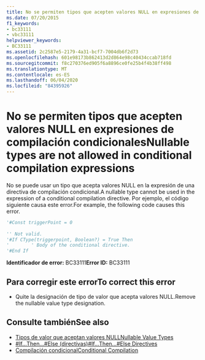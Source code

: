 ```yaml
---
title: No se permiten tipos que acepten valores NULL en expresiones de compilación condicionales
ms.date: 07/20/2015
f1_keywords:
- bc33111
- vbc33111
helpviewer_keywords:
- BC33111
ms.assetid: 2c2587e5-2179-4a31-bcf7-7004db6f2d73
ms.openlocfilehash: 601e98173b862413d2d864e98c40434ccab718fd
ms.sourcegitcommit: f8c270376ed905f6a8896ce0fe25b4f4b38ff498
ms.translationtype: MT
ms.contentlocale: es-ES
ms.lasthandoff: 06/04/2020
ms.locfileid: "84395926"
---
```

# <a name="nullable-types-are-not-allowed-in-conditional-compilation-expressions"></a><span data-ttu-id="9eaff-102">No se permiten tipos que acepten valores NULL en expresiones de compilación condicionales</span><span class="sxs-lookup"><span data-stu-id="9eaff-102">Nullable types are not allowed in conditional compilation expressions</span></span>
<span data-ttu-id="9eaff-103">No se puede usar un tipo que acepta valores NULL en la expresión de una directiva de compilación condicional.</span><span class="sxs-lookup"><span data-stu-id="9eaff-103">A nullable type cannot be used in the expression of a conditional compilation directive.</span></span> <span data-ttu-id="9eaff-104">Por ejemplo, el código siguiente causa este error.</span><span class="sxs-lookup"><span data-stu-id="9eaff-104">For example, the following code causes this error.</span></span>  
  
```vb  
'#Const triggerPoint = 0  
  
'' Not valid.  
'#If CType(triggerpoint, Boolean?) = True Then  
'        ' Body of the conditional directive.  
'#End If  
```  
  
 <span data-ttu-id="9eaff-105">**Identificador de error:** BC33111</span><span class="sxs-lookup"><span data-stu-id="9eaff-105">**Error ID:** BC33111</span></span>  
  
## <a name="to-correct-this-error"></a><span data-ttu-id="9eaff-106">Para corregir este error</span><span class="sxs-lookup"><span data-stu-id="9eaff-106">To correct this error</span></span>  
  
- <span data-ttu-id="9eaff-107">Quite la designación de tipo de valor que acepta valores NULL.</span><span class="sxs-lookup"><span data-stu-id="9eaff-107">Remove the nullable value type designation.</span></span>  
  
## <a name="see-also"></a><span data-ttu-id="9eaff-108">Consulte también</span><span class="sxs-lookup"><span data-stu-id="9eaff-108">See also</span></span>

- [<span data-ttu-id="9eaff-109">Tipos de valor que aceptan valores NULL</span><span class="sxs-lookup"><span data-stu-id="9eaff-109">Nullable Value Types</span></span>](../programming-guide/language-features/data-types/nullable-value-types.md)
- [<span data-ttu-id="9eaff-110">#If...Then...#Else (directivas)</span><span class="sxs-lookup"><span data-stu-id="9eaff-110">#If...Then...#Else Directives</span></span>](../language-reference/directives/if-then-else-directives.md)
- [<span data-ttu-id="9eaff-111">Compilación condicional</span><span class="sxs-lookup"><span data-stu-id="9eaff-111">Conditional Compilation</span></span>](../programming-guide/program-structure/conditional-compilation.md)
